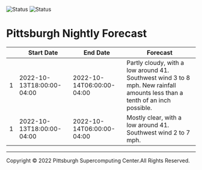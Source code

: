 ![Status](https://github.com/nataliepham6720/python-get-forecast/actions/workflows/build.yml/badge.svg) 
![Status](https://github.com/nataliepham6720/python-get-forecast/actions/workflows/pretty.yml/badge.svg) 
# Pittsburgh Nightly Forecast 
 
|    | Start Date                | End Date                  | Forecast                                                                                                                    |
|----|---------------------------|---------------------------|-----------------------------------------------------------------------------------------------------------------------------|
|  1 | 2022-10-13T18:00:00-04:00 | 2022-10-14T06:00:00-04:00 | Partly cloudy, with a low around 41. Southwest wind 3 to 8 mph. New rainfall amounts less than a tenth of an inch possible. |
|  1 | 2022-10-13T18:00:00-04:00 | 2022-10-14T06:00:00-04:00 | Mostly clear, with a low around 41. Southwest wind 2 to 7 mph.                                                              |

---
Copyright © 2022 Pittsburgh Supercomputing Center.All Rights Reserved.